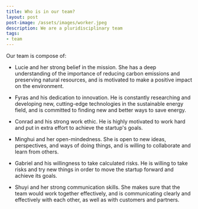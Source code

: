 ```yaml
---
title: Who is in our team?
layout: post
post-image: /assets/images/worker.jpeg
description: We are a pluridisciplinary team
tags:
- team
---
```


Our team is compose of: 

* Lucie and her strong belief in the mission. She has a deep understanding of the importance of reducing carbon emissions and preserving natural resources, and is  motivated to make a positive impact on the environment.

* Fyras and his dedication to innovation. He is constantly researching and developing new, cutting-edge technologies in the sustainable energy field, and is committed to finding new and better ways to save energy.

* Conrad and his strong work ethic. He is highly motivated to work hard and put in extra effort to achieve the startup's goals.

* Minghui and her open-mindedness. She is open to new ideas, perspectives, and ways of doing things, and is willing to collaborate and learn from others.

* Gabriel and his willingness to take calculated risks. He is willing to take risks and try new things in order to move the startup forward and achieve its goals.

* Shuyi and her strong communication skills. She makes sure that the team would work together effectively, and is communicating clearly and effectively with each other, as well as with customers and partners.
